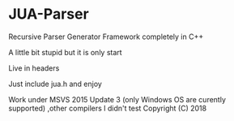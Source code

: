 # JUA-Parser
Recursive Parser Generator Framework completely in C++

A little bit stupid but it is only start

Live in headers

Just include jua.h and enjoy

Work under MSVS 2015 Update 3 (only Windows OS are curently supported) ,other compilers I didn't test
Copyright (C) 2018 

